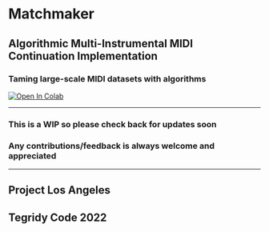 # Matchmaker

## Algorithmic Multi-Instrumental MIDI Continuation Implementation

### Taming large-scale MIDI datasets with algorithms

[![Open In Colab][colab-badge3]][colab-notebook3]

[colab-notebook3]: <https://colab.research.google.com/github/asigalov61/Matchmaker/blob/main/Matchmaker.ipynb>
[colab-badge3]: <https://colab.research.google.com/assets/colab-badge.svg>

***

### This is a WIP so please check back for updates soon

### Any contributions/feedback is always welcome and appreciated

***

## Project Los Angeles
## Tegridy Code 2022
